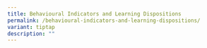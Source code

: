 ```yaml
---
title: Behavioural Indicators and Learning Dispositions
permalink: /behavioural-indicators-and-learning-dispositions/
variant: tiptap
description: ""
---
```

